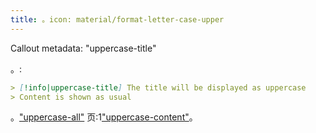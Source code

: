 ```yaml
---
title: 。icon: material/format-letter-case-upper
---
```


Callout metadata: "uppercase-title"

。:

```md
> [!info|uppercase-title] The title will be displayed as uppercase
> Content is shown as usual
```

。["uppercase-all"](../combined-styling/page-14.md)
页:1["uppercase-content"](../content-styling/page-4.md)。


